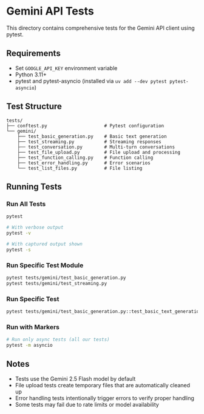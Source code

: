 # Gemini API Tests

This directory contains comprehensive tests for the Gemini API client using pytest.

## Requirements

- Set `GOOGLE_API_KEY` environment variable
- Python 3.11+
- pytest and pytest-asyncio (installed via `uv add --dev pytest pytest-asyncio`)

## Test Structure

```
tests/
├── conftest.py                     # Pytest configuration
└── gemini/
    ├── test_basic_generation.py    # Basic text generation
    ├── test_streaming.py           # Streaming responses
    ├── test_conversation.py        # Multi-turn conversations
    ├── test_file_upload.py         # File upload and processing
    ├── test_function_calling.py    # Function calling
    ├── test_error_handling.py      # Error scenarios
    └── test_list_files.py          # File listing
```

## Running Tests

### Run All Tests
```bash
pytest

# With verbose output
pytest -v

# With captured output shown
pytest -s
```

### Run Specific Test Module
```bash
pytest tests/gemini/test_basic_generation.py
pytest tests/gemini/test_streaming.py
```

### Run Specific Test
```bash
pytest tests/gemini/test_basic_generation.py::test_basic_text_generation
```

### Run with Markers
```bash
# Run only async tests (all our tests)
pytest -m asyncio
```

## Notes

- Tests use the Gemini 2.5 Flash model by default
- File upload tests create temporary files that are automatically cleaned up
- Error handling tests intentionally trigger errors to verify proper handling
- Some tests may fail due to rate limits or model availability